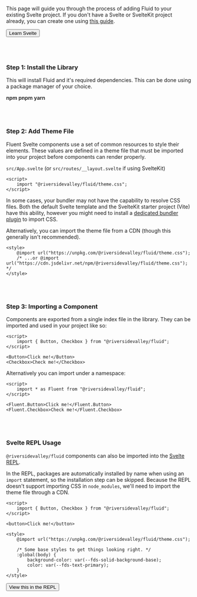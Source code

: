 <script lang="ts">
    import { InfoBar, Button } from "$lib";
    import { CopyBox } from "$site/lib";
</script>

This page will guide you through the process of adding Fluid to your existing Svelte project. If you don't have a Svelte or SvelteKit project already, you can create one using [this guide](https://svelte.dev/blog/the-easiest-way-to-get-started).

<InfoBar severity="attention" title="Before We Start" message="This tutorial assumes you have basic knowledge of Svelte.">
    <Button slot="action" variant="accent">
        Learn Svelte
    </Button>
</InfoBar>

### Step 1: Install the Library

This will install Fluid and it's required dependencies. This can be done using a package manager of your choice.

<label>
    npm
    <CopyBox value="npm i --save-dev @riversidevalley/fluid" />
</label>

<label>
    pnpm
    <CopyBox value="pnpm i --save-dev @riversidevalley/fluid" />
</label>

<label>
    yarn
    <CopyBox value="yarn add --dev @riversidevalley/fluid" />
</label>

### Step 2: Add Theme File

Fluent Svelte components use a set of common resources to style their elements. These values are defined in a theme file that must be imported into your project before components can render properly.

`src/App.svelte` (or `src/routes/__layout.svelte` if using SvelteKit)

```svelte
<script>
	import "@riversidevalley/fluid/theme.css";
</script>
```

<InfoBar title="Bundler Support" severity="caution">
    In some cases, your bundler may not have the capability to resolve CSS files. Both the default Svelte template and the SvelteKit starter project (Vite) have this ability, however you might need to install a <a href="https://gist.github.com/Tropix126/6306afeffbcc551425d5658b856e8c4c" target="_blank" rel="noreferrer noopener">dedicated bundler plugin</a> to import CSS.
</InfoBar>

Alternatively, you can import the theme file from a CDN (though this generally isn't recommended).

```svelte
<style>
	@import url("https://unpkg.com/@riversidevalley/fluid/theme.css");
	/* ...or @import url("https://cdn.jsdelivr.net/npm/@riversidevalley/fluid/theme.css"); */
</style>
```

### Step 3: Importing a Component

Components are exported from a single index file in the library. They can be imported and used in your project like so:

```svelte example
<script>
	import { Button, Checkbox } from "@riversidevalley/fluid";
</script>

<Button>Click me!</Button>
<Checkbox>Check me!</Checkbox>
```

Alternatively you can import under a namespace:

```svelte
<script>
	import * as Fluent from "@riversidevalley/fluid";
</script>

<Fluent.Button>Click me!</Fluent.Button>
<Fluent.Checkbox>Check me!</Fluent.Checkbox>
```

### Svelte REPL Usage

`@riversidevalley/fluid` components can also be imported into the [Svelte REPL](https://svelte.dev/repl/).

In the REPL, packages are automatically installed by name when using an `import` statement, so the installation step can be skipped. Because the REPL doesn't support importing CSS in `node_modules`, we'll need to import the theme file through a CDN.

```svelte
<script>
	import { Button, Checkbox } from "@riversidevalley/fluid";
</script>

<button>Click me!</button>

<style>
	@import url("https://unpkg.com/@riversidevalley/fluid/theme.css");

	/* Some base styles to get things looking right. */
	:global(body) {
		background-color: var(--fds-solid-background-base);
		color: var(--fds-text-primary);
	}
</style>
```

<Button variant="hyperlink" href="https://svelte.dev/repl/2a30b6d202d24fb6b14783132b86b706" target="_blank" rel="noreferrer noopener">View this in the REPL</Button>

<style>
    h3 {
        margin-block-start: 72px !important;
    }

    label {
        font-weight: 600;
    }
</style>
